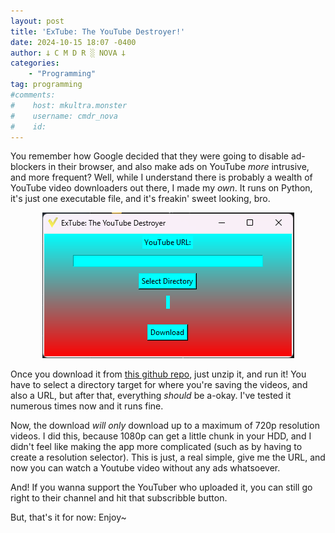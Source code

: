 ```yaml
---
layout: post
title: 'ExTube: The YouTube Destroyer!'
date: 2024-10-15 18:07 -0400
author: 𐕣 C M D R ░ NOVA 𐕣
categories:
    - "Programming"
tag: programming
#comments:
#    host: mkultra.monster
#    username: cmdr_nova
#    id: 
---
```

You remember how Google decided that they were going to disable ad-blockers in their browser, and also make ads on YouTube *more* intrusive, and more frequent? Well, while I understand there is probably a wealth of YouTube video downloaders out there, I made my *own*. It runs on Python, it's just one executable file, and it's freakin' sweet looking, bro.

<p align="center">
<img class="img-wrap" src="/img/apps/extube.png">
</p>

Once you download it from <a href="https://github.com/cmdr-nova/ExTube" target="_blank">this github repo</a>, just unzip it, and run it! You have to select a directory target for where you're saving the videos, and also a URL, but after that, everything *should* be a-okay. I've tested it numerous times now and it runs fine.

Now, the download *will only* download up to a maximum of 720p resolution videos. I did this, because 1080p can get a little chunk in your HDD, and I didn't feel like making the app more complicated (such as by having to create a resolution selector). This is just, a real simple, give me the URL, and now you can watch a Youtube video without any ads whatsoever.

And! If you wanna support the YouTuber who uploaded it, you can still go right to their channel and hit that subscribble button.

But, that's it for now: Enjoy~

